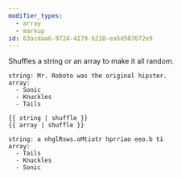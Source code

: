 ```yaml
---
modifier_types:
  - array
  - markup
id: 63acdaa6-9724-4179-b210-ea5d507672e9
---
```

Shuffles a string or an array to make it all random.

```.language-yaml
string: Mr. Roboto was the original hipster.
array:
  - Sonic
  - Knuckles
  - Tails
```

```
{{ string | shuffle }}
{{ array | shuffle }}
```

```.language-yaml
string: a nhglRsws.oMtiotr hprriao eeo.b ti
array:
  - Tails
  - Knuckles
  - Sonic
```
